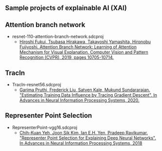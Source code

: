## Sample projects of explainable AI (XAI)
## Attention branch network
* resnet-110-attention-branch-network.sdcproj
    * [Hiroshi Fukui, Tsubasa Hirakawa, Takayoshi Yamashita, Hironobu Fujiyoshi. Attention Branch Network: Learning of Attention Mechanism for Visual Explanation. Computer Vision and Pattern Recognition (CVPR), 2019, pages 10705-10714.](https://ieeexplore.ieee.org/abstract/document/8813900)

## TracIn
* TracIn-resnet56.sdcproj
    * [Garima Pruthi, Frederick Liu, Satyen Kale, Mukund Sundararajan. "Estimating Training Data Influence by Tracing Gradient Descent". In Advances in Neural Information Processing Systems, 2020.](https://papers.nips.cc/paper/2020/file/e6385d39ec9394f2f3a354d9d2b88eec-Paper.pdf)

## Representer Point Selection
* RepresenterPoint-vgg16.sdcproj
    * [Chih-Kuan Yeh, Joon Sik Kim, Ian E.H. Yen, Pradeep Ravikumar. "Representer Point Selection for Explaining Deep Neural Networks". In Advances in Neural Information Processing Systems, 2018
](https://proceedings.neurips.cc/paper/2018/file/8a7129b8f3edd95b7d969dfc2c8e9d9d-Paper.pdf)
